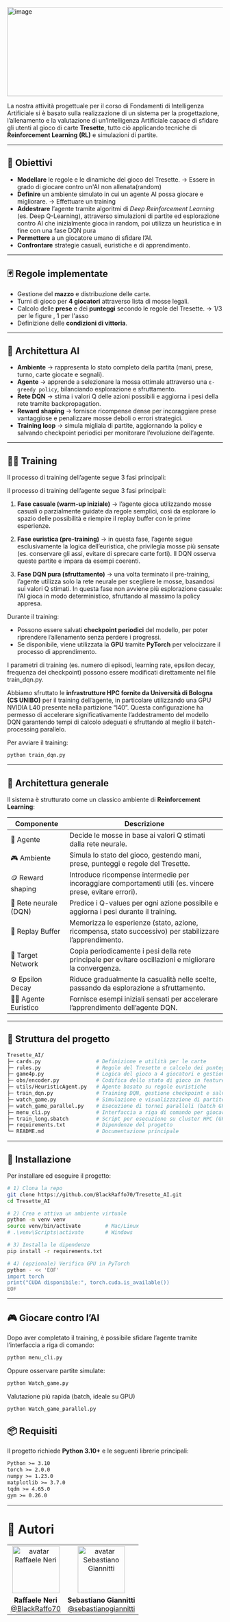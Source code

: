 <img width="896" height="208" alt="image" src="https://github.com/user-attachments/assets/8970c4f2-33d3-4192-9a33-d0c21f1ace12" />




La nostra attività progettuale per il corso di Fondamenti di Intelligenza Artificiale si è basato sulla realizzazione di un sistema per la progettazione, l’allenamento e la valutazione di un’Intelligenza Artificiale capace di sfidare gli utenti al gioco di carte **Tresette**, tutto ciò applicando tecniche di **Reinforcement Learning (RL)** e simulazioni di partite.

---

## 🎯 Obiettivi

- **Modellare** le regole e le dinamiche del gioco del Tresette. -> Essere in grado di giocare contro un'AI non allenata(random)
- **Definire** un ambiente simulato in cui un agente AI possa giocare e migliorare.  -> Effettuare un training
- **Addestrare** l’agente tramite algoritmi di *Deep Reinforcement Learning* (es. Deep Q-Learning), attraverso simulazioni di partite ed esplorazione contro AI che inizialmente gioca in random, poi utilizza un heuristica e in fine con una fase DQN pura
- **Permettere** a un giocatore umano di sfidare l’AI.  
- **Confrontare** strategie casuali, euristiche e di apprendimento.  

---

## 🃏 Regole implementate

- Gestione del **mazzo** e distribuzione delle carte.  
- Turni di gioco per **4 giocatori** attraverso lista di mosse legali.  
- Calcolo delle **prese** e dei **punteggi** secondo le regole del Tresette. -> 1/3 per le figure , 1 per l'asso
- Definizione delle **condizioni di vittoria**.  

---

## 🧠 Architettura AI

- **Ambiente** → rappresenta lo stato completo della partita (mani, prese, turno, carte giocate e segnali).  
- **Agente** → apprende a selezionare la mossa ottimale attraverso una `ε-greedy policy`, bilanciando esplorazione e sfruttamento.  
- **Rete DQN** → stima i valori Q delle azioni possibili e aggiorna i pesi della rete tramite backpropagation.  
- **Reward shaping** → fornisce ricompense dense per incoraggiare prese vantaggiose e penalizzare mosse deboli o errori strategici.  
- **Training loop** → simula migliaia di partite, aggiornando la policy e salvando checkpoint periodici per monitorare l’evoluzione dell’agente.   

---
## 🏋️‍♂️ Training

Il processo di training dell’agente segue 3 fasi principali:  

Il processo di training dell’agente segue 3 fasi principali:  

1. **Fase casuale (warm-up iniziale)** → l’agente gioca utilizzando mosse casuali o parzialmente guidate da regole semplici, così da esplorare lo spazio delle possibilità e riempire il replay buffer con le prime esperienze.  

2. **Fase euristica (pre-training)** → in questa fase, l’agente segue esclusivamente la logica dell’euristica, che privilegia mosse più sensate (es. conservare gli assi, evitare di sprecare carte forti). Il DQN osserva queste partite e impara da esempi coerenti.  

3. **Fase DQN pura (sfruttamento)** → una volta terminato il pre-training, l’agente utilizza solo la rete neurale per scegliere le mosse, basandosi sui valori Q stimati. In questa fase non avviene più esplorazione casuale: l’AI gioca in modo deterministico, sfruttando al massimo la policy appresa.  

Durante il training:  
- Possono essere salvati **checkpoint periodici** del modello, per poter riprendere l’allenamento senza perdere i progressi.  
- Se disponibile, viene utilizzata la **GPU** tramite **PyTorch** per velocizzare il processo di apprendimento.  

 I parametri di training (es. numero di episodi, learning rate, epsilon decay, frequenza dei checkpoint) possono essere modificati direttamente nel file train_dqn.py.
 
 Abbiamo sfruttato le **infrastrutture HPC fornite da Università di Bologna (CS UNIBO)** per il training dell’agente, in particolare utilizzando una GPU NVIDIA L40 presente nella partizione “l40”. Questa configurazione ha permesso di accelerare significativamente l’addestramento del modello DQN garantendo tempi di calcolo adeguati e sfruttando al meglio il batch-processing parallelo.

Per avviare il training:  
```bash
python train_dqn.py
```
---

## 🧩 Architettura generale

Il sistema è strutturato come un classico ambiente di **Reinforcement Learning**:  

| Componente | Descrizione |
|-------------|-------------|
| 🧠 Agente | Decide le mosse in base ai valori Q stimati dalla rete neurale. |
| 🎮 Ambiente | Simula lo stato del gioco, gestendo mani, prese, punteggi e regole del Tresette. |
| 🪙 Reward shaping | Introduce ricompense intermedie per incoraggiare comportamenti utili (es. vincere prese, evitare errori). |
| 🧩 Rete neurale (DQN) | Predice i Q-values per ogni azione possibile e aggiorna i pesi durante il training. |
| 🔁 Replay Buffer | Memorizza le esperienze (stato, azione, ricompensa, stato successivo) per stabilizzare l’apprendimento. |
| 🧮 Target Network | Copia periodicamente i pesi della rete principale per evitare oscillazioni e migliorare la convergenza. |
| ⚙️ Epsilon Decay | Riduce gradualmente la casualità nelle scelte, passando da esplorazione a sfruttamento. |
| 🧑‍🏫 Agente Euristico | Fornisce esempi iniziali sensati per accelerare l’apprendimento dell’agente DQN. |


---

## 📂 Struttura del progetto

```bash
Tresette_AI/
├─ cards.py                  # Definizione e utilità per le carte
├─ rules.py                  # Regole del Tresette e calcolo dei punteggi
├─ game4p.py                 # Logica del gioco a 4 giocatori e gestione dei turni
├─ obs/encoder.py            # Codifica dello stato di gioco in feature numeriche
├─ utils/HeuristicAgent.py   # Agente basato su regole euristiche
├─ train_dqn.py              # Training DQN, gestione checkpoint e salvataggi
├─ watch_game.py             # Simulazione e visualizzazione di partite singole
├─ watch_game_parallel.py    # Esecuzione di tornei paralleli (batch GPU)
├─ menu_cli.py               # Interfaccia a riga di comando per giocare contro l’AI
├─ train_long.sbatch         # Script per esecuzione su cluster HPC (GPU L40 nel nostro caso)
├─ requirements.txt          # Dipendenze del progetto
└─ README.md                 # Documentazione principale
```
---

## 🚀 Installazione

Per installare ed eseguire il progetto:

```bash
# 1) Clona la repo
git clone https://github.com/BlackRaffo70/Tresette_AI.git
cd Tresette_AI

# 2) Crea e attiva un ambiente virtuale
python -m venv venv
source venv/bin/activate        # Mac/Linux
# .\venv\Scripts\activate       # Windows

# 3) Installa le dipendenze
pip install -r requirements.txt

# 4) (opzionale) Verifica GPU in PyTorch
python - << 'EOF'
import torch
print("CUDA disponibile:", torch.cuda.is_available())
EOF
```
---
## 🎮 Giocare contro l’AI

Dopo aver completato il training, è possibile sfidare l’agente tramite l’interfaccia a riga di comando:

```bash
python menu_cli.py
```

Oppure osservare partite simulate:

```bash
python Watch_game.py
```
Valutazione più rapida (batch, ideale su GPU)

```bash
python Watch_game_parallel.py
```


## 📦 Requisiti

Il progetto richiede **Python 3.10+** e le seguenti librerie principali:

```txt
Python >= 3.10
torch >= 2.0.0
numpy >= 1.23.0
matplotlib >= 3.7.0
tqdm >= 4.65.0
gym >= 0.26.0
```
---

# 👥 Autori

| | |
|:--:|:--:|
| <a href="https://github.com/BlackRaffo70"><img src="https://github.com/BlackRaffo70.png" width="110" alt="avatar Raffaele Neri"></a> | <a href="https://github.com/sebastianogiannitti"><img src="https://github.com/sebastianogiannitti.png" width="110" alt="avatar Sebastiano Giannitti"></a> |
| **Raffaele Neri**<br/>[@BlackRaffo70](https://github.com/BlackRaffo70) | **Sebastiano Giannitti**<br/>[@sebastianogiannitti](https://github.com/sebastianogiannitti) |

